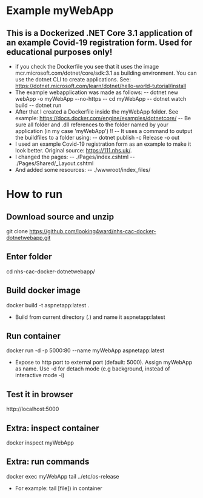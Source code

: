 # Example myWebApp
## This is a Dockerized .NET Core 3.1 application of an example Covid-19 registration form. Used for educational purposes only!
- if you check the Dockerfile you see that it uses the image mcr.microsoft.com/dotnet/core/sdk:3.1 as building environment. You can use the dotnet CLI to create applications. See: https://dotnet.microsoft.com/learn/dotnet/hello-world-tutorial/install
- The example webapplication was made as follows:
-- dotnet new webApp -o myWebApp --no-https
-- cd myWebApp
-- dotnet watch build
-- dotnet run
- After that I created a Dockerfile inside the myWebApp folder. See example: https://docs.docker.com/engine/examples/dotnetcore/
-- Be sure all folder and .dll references to the folder named by your application (in my case 'myWebApp') !!
-- It uses a command to output the buildfiles to a folder using:
-- dotnet publish -c Release -o out
- I used an example Covid-19 registration form as an example to make it look better. Original source: https://111.nhs.uk/.
- I changed the pages:
-- ./Pages/index.cshtml
-- ./Pages/Shared/_Layout.cshtml
- And added some resources:
-- ./wwwroot/index_files/


# How to run

## Download source and unzip
git clone https://github.com/looking4ward/nhs-cac-docker-dotnetwebapp.git

## Enter folder
cd nhs-cac-docker-dotnetwebapp/

## Build docker image
docker build -t aspnetapp:latest .
- Build from current directory (.) and name it aspnetapp:latest

## Run container
docker run -d -p 5000:80 --name myWebApp aspnetapp:latest
- Expose to http port to external port (default: 5000). Assign myWebApp as name. Use -d for detach mode (e.g background, instead of interactive mode -i)

## Test it in browser
http://localhost:5000


## Extra: inspect container
docker inspect myWebApp

## Extra: run commands
docker exec myWebApp tail ../etc/os-release
- For example: tail [file]) in container

